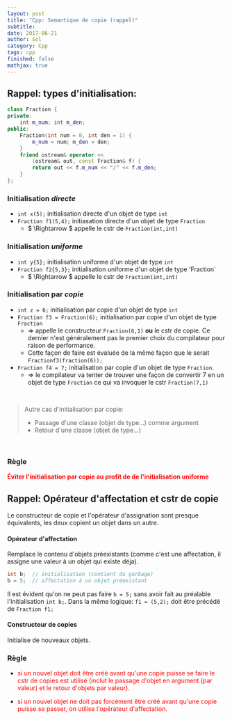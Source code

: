 ```yaml
---
layout: post
title: "Cpp: Semantique de copie (rappel)"
subtitle: 
date: 2017-06-21
author: Sol
category: Cpp
tags: cpp 
finished: false
mathjax: true
---
```


## Rappel: types d'initialisation:

```cpp
class Fraction {
private:
    int m_num; int m_den;
public:
    Fraction(int num = 0, int den = 1) {
        m_num = num; m_den = den;
    }
    friend ostream& operator <<
        (ostream& out, const Fraction& f) {
        return out << f.m_num << "/" << f.m_den;
    }
};
```
### Initialisation **$directe$**
* `int x(5);` initialisation directe d'un objet de type `int`
* `Fraction f1(5,4);` initiasation directe d'un objet de type `Fraction`
    * $ \Rightarrow $ appelle le cstr de `Fraction(int,int)`

### Initialisation **$uniforme$**
* `int y{5};` initialisation uniforme d'un objet de type `int`
* `Fraction f2{5,3};`  initialisation uniforme d'un objet de type 'Fraction`
    * $ \Rightarrow $ appelle le cstr de `Fraction(int,int)`

### Initialisation par **$copie$**
* `int z = 6;` initialisation par copie d'un objet de type `int`
* `Fraction f3 = Fraction(6);` initialisation par copie d'un objet de type `Fraction`
    * $\Rightarrow$ appelle le constructeur `Fraction(6,1)` **ou** le cstr de copie. Ce dernier n'est généralement pas le premier choix du compilateur pour raison de performance.
    * Cette façon de faire est évaluée de la même façon que le serait `Fractionf3(fraction(6));`
* `Fraction f4 = 7;` initialisation par copie d'un objet de type `Fraction`.
    * $\Rightarrow$ le compilateur va tenter de trouver une façon de convertir 7 en un objet de type `Fraction` ce qui va invoquer le cstr `Fraction(7,1)`

<br>

> Autre cas d'initialisation par copie:
>* Passage d'une classe (objet de type...) comme argument
>* Retour d'une classe (objet de type...)
> 

<br>

### Règle
<span style="color:red">**Éviter l'initialisation par copie au profit de de l'initialisation uniforme**</span>

## Rappel: Opérateur d'affectation et cstr de copie
Le constructeur de copie et l'opérateur d'assignation sont presque équivalents, les deux copient un objet dans un autre.

#### Opérateur d'affectation
Remplace le contenu d'objets préexistants (comme c'est une affectation, il assigne une valeur à un objet qui existe déja).

 ```cpp
 int b;  // initialisation (contient du garbage)
 b = 5;  // affectation à un objet préexistant
 ```

Il est évident qu'on ne peut pas faire `b = 5;` sans avoir fait au préalable l'initialisation `int b;`. Dans la même logique: `f1 = (5,2);` doit être précédé de `Fraction f1;`

#### Constructeur de copies
Initialise de nouveaux objets. 


### Règle
 * <span style="color:red">si un nouvel objet doit être créé avant qu'une copie puisse se faire le cstr de copies est utilisé (inclut le passage d'objet en argument (par valeur) et le retour d'objets par valeur).</span>

* <span style="color:red">si un nouvel objet ne doit pas forcément être créé avant qu'une copie puisse se passer, on utilise l'opérateur d'affectation.</span>
